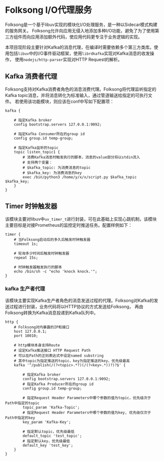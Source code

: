 # Folksong I/O代理服务

Folksong是一个基于libuv实现的模块化I/O处理服务，是一种以Sidecar模式构建的服务网关。
Folksong允许向应用无侵入地添加多种I/O功能，避免了为了使用第三方组件而向应用添加额外代码，使应用代码更专注于业务逻辑的实现。

本项目现阶段主要针对Kafka的消息代理，在编译时需要依赖多个第三方类库。使用包括`libuv`中的I/O事件驱动框架，使用`librdkafka`实现对Kafka消息的收发操作，
使用`nodejs/http-parser`实现对HTTP Request的解析。

## Kafka 消费者代理

Folksong支持对Kafka消费者角色的消息消费代理。Folksong将代理监听指定的Kafka topic消息，并将消息转化为标准输入，通过管道输送给指定的可执行文件。
若使用该功能模块，则应该在conf中写如下配置项：

```
kafka {

    # 指定Kafka broker
    config bootstrap.servers 127.0.0.1:9092;

    # 指定Kafka Consumer所在的group id
    config group.id temp-group;

    # 指定Kafka监听的topic
    topic listen_topic1 {
        # 消费Kafka消息时触发执行的脚本，消息的value部分将以stdin流入
        # 支持两个变量：
        # $kafka_topic: 为消费消息的topic
        # $kafka_key: 为消费消息的key
        exec /bin/python3 /home/y/x/x/script.py $kafka_topic $kafka_key;
    }
}
```

## Timer 时钟触发器

该模块主要对libuv中`uv_timer_t`进行封装，可在此基础上实现心跳机制，该模块主要目标是对接Prometheus的监控定时推送任务。配置样例如下：

```
timer {
    # 当Folksong启动后的多久后触发时钟触发器
    timeout 1s;

    # 轮询多少时间后触发时钟触发器
    repeat 15s;

    # 时钟触发器触发执行的脚本
    echo /bin/sh -c "echo 'knock knock.'";
}
```

### kafka 生产者代理

该模块主要实现Kafka生产者角色的消息发送过程的代理。Folksong对Kafka的发送过程进行封装，业务代码将以HTTP协议的方式发送给Folksong，
再由Folksong转换为Kafka消息投递到Kafka队列中。
```
http {
    # Folksong对内暴露的IP和接口
    host 127.0.0.1;
    port 10010;

    # http模块本身支持Route
    # 设定Kafka推送接口 HTTP Request Path
    # 可以在Path的正则表达式中设定named substring
    # 其中topic为指定推送的topic，key为指定推送的key，优先级最高
    kafka '^/publish(/(?<topic>.*?)(/(?<key>.*))?)?$' {

        # 指定Kafka broker
        config bootstrap.servers 127.0.0.1:9092;
        # 指定Kafka Producer所在的group id
        config group.id temp-group;

        # 指定Request Header Parameters中哪个参数的值为topic，优先级次于Path中指定的topic
        topic_param 'Kafka-Topic';
        # 指定Request Header Parameters中哪个参数的值为key, 优先级仅次于Path中指定的key
        key_param 'Kafka-Key';

        # 指定默认topic，优先级最低
        default_topic 'test_topic';
        # 指定默认key，优先级最低
        default_key 'test_key';
    }
}
```
